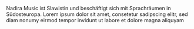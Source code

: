Nadira Music ist Slawistin und beschäftigt sich mit Sprachräumen in
Südosteuropa. Lorem ipsum dolor sit amet, consetetur sadipscing elitr,
sed diam nonumy eirmod tempor invidunt ut labore et dolore magna
aliquyam